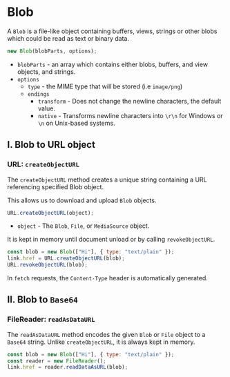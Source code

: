 # **Blob**

A `Blob` is a file-like object containing buffers, views, strings or other blobs which could be read as text or binary data.

```js
new Blob(blobParts, options);
```

- `blobParts` - an array which contains either blobs, buffers, and view objects, and strings.
- `options`
  - `type` - the MIME type that will be stored (i.e `image/png`)
  - `endings`
    - `transform` - Does not change the newline characters, the default value.
    - `native` - Transforms newline characters into `\r\n` for Windows or `\n` on Unix-based systems.

## **I. Blob to URL object**

### **URL: `createObjectURL`**

The `createObjectURL` method creates a unique string containing a URL referencing specified Blob object.

This allows us to download and upload `Blob` objects.

```js
URL.createObjectURL(object);
```

- `object` - The `Blob`, `File`, or `MediaSource` object.

It is kept in memory until document unload or by calling `revokeObjectURL`.

```js
const blob = new Blob(["Hi"], { type: "text/plain" });
link.href = URL.createObjectURL(blob);
URL.revokeObjectURL(blob);
```

In `fetch` requests, the `Content-Type` header is automatically generated.

## **II. Blob to `Base64`**

### **FileReader: `readAsDataURL`**

The `readAsDataURL` method encodes the given `Blob` or `File` object to a `Base64` string. Unlike `createObjectURL`, it is always kept in memory.

```js
const blob = new Blob(["Hi"], { type: "text/plain" });
const reader = new FileReader();
link.href = reader.readDataAsURL(blob);
```
